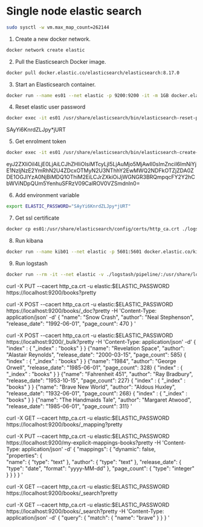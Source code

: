 # Single node elastic search

```bash
sudo sysctl -w vm.max_map_count=262144
```

1. Create a new docker network.

```bash
docker network create elastic
```

2. Pull the Elasticsearch Docker image.

```bash
docker pull docker.elastic.co/elasticsearch/elasticsearch:8.17.0
```

3. Start an Elasticsearch container.

```bash
docker run --name es01 --net elastic -p 9200:9200 -it -m 1GB docker.elastic.co/elasticsearch/elasticsearch:8.17.0
```

4. Reset elastic user password
```bash
docker exec -it es01 /usr/share/elasticsearch/bin/elasticsearch-reset-password -u elastic
```

SAyYi6KnrdZLJpy*jURT

5. Get enrolment token
```bash
docker exec -it es01 /usr/share/elasticsearch/bin/elasticsearch-create-enrollment-token -s kibana
```
eyJ2ZXIiOiI4LjE0LjAiLCJhZHIiOlsiMTcyLjI5LjAuMjo5MjAwIl0sImZnciI6ImNiYjE1NzljNzE2YmRhN2U4ZDcxOTMyN2U3NThhY2EwMWQ2NDFkOTZjZDA0ZDE1OGJlYzA0NjBiMDQ1OThiM2EiLCJrZXkiOiJjWGNGR3BRQmpqcFY2Y2hCbWViNDpQUm5YenhuSFRzV09CalROV0VZSmdnIn0=

6. Add environment variable
```bash
export ELASTIC_PASSWORD="SAyYi6KnrdZLJpy*jURT"
```

7. Get ssl certificate

```bash
docker cp es01:/usr/share/elasticsearch/config/certs/http_ca.crt ./logstash/credentials/ca/ca.crt
```

8. Run kibana

```bash
docker run --name kib01 --net elastic -p 5601:5601 docker.elastic.co/kibana/kibana:8.17.0
```

9. Run logstash
```bash
docker run --rm -it --net elastic -v ./logstash/pipeline/:/usr/share/logstash/pipeline/ -v ./logstash/settings/logstash.yml:/usr/share/logstash/config/logstash.yml -v ./logstash/credentials/:/usr/share/logstash/certs -e ELASTIC_USER="elastic" -e ELASTIC_PASSWORD="SAyYi6KnrdZLJpy*jURT" -e ELASTIC_HOSTS="https://172.29.0.2:9200" -e xpack.monitoring.enabled=false -e NODE_NAME="logstash" -p 5044:5044/udp docker.elastic.co/logstash/logstash:8.17.0
```

curl -X PUT --cacert http_ca.crt -u elastic:$ELASTIC_PASSWORD https://localhost:9200/books?pretty


curl -X POST --cacert http_ca.crt -u elastic:$ELASTIC_PASSWORD https://localhost:9200/books/_doc?pretty -H 'Content-Type: application/json' -d'
{
  "name": "Snow Crash",
  "author": "Neal Stephenson",
  "release_date": "1992-06-01",
  "page_count": 470
}
'


curl -X POST --cacert http_ca.crt -u elastic:$ELASTIC_PASSWORD https://localhost:9200/_bulk?pretty -H 'Content-Type: application/json' -d'
{ "index" : { "_index" : "books" } }
{"name": "Revelation Space", "author": "Alastair Reynolds", "release_date": "2000-03-15", "page_count": 585}
{ "index" : { "_index" : "books" } }
{"name": "1984", "author": "George Orwell", "release_date": "1985-06-01", "page_count": 328}
{ "index" : { "_index" : "books" } }
{"name": "Fahrenheit 451", "author": "Ray Bradbury", "release_date": "1953-10-15", "page_count": 227}
{ "index" : { "_index" : "books" } }
{"name": "Brave New World", "author": "Aldous Huxley", "release_date": "1932-06-01", "page_count": 268}
{ "index" : { "_index" : "books" } }
{"name": "The Handmaids Tale", "author": "Margaret Atwood", "release_date": "1985-06-01", "page_count": 311}
'


curl -X GET --cacert http_ca.crt -u elastic:$ELASTIC_PASSWORD https://localhost:9200/books/_mapping?pretty


curl -X PUT --cacert http_ca.crt -u elastic:$ELASTIC_PASSWORD https://localhost:9200/my-explicit-mappings-books?pretty -H 'Content-Type: application/json' -d'
{
  "mappings": {
    "dynamic": false,  
    "properties": {  
      "name": { "type": "text" },
      "author": { "type": "text" },
      "release_date": { "type": "date", "format": "yyyy-MM-dd" },
      "page_count": { "type": "integer" }
    }
  }
}
'

curl -X GET --cacert http_ca.crt -u elastic:$ELASTIC_PASSWORD https://localhost:9200/books/_search?pretty

curl -X GET --cacert http_ca.crt -u elastic:$ELASTIC_PASSWORD https://localhost:9200/books/_search?pretty -H 'Content-Type: application/json' -d'
{
  "query": {
    "match": {
      "name": "brave"
    }
  }
}
'
